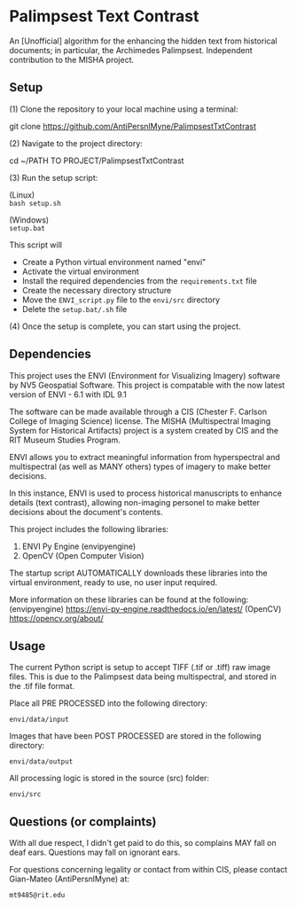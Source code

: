 # Palimpsest Text Contrast
An [Unofficial] algorithm for the enhancing the hidden text from historical documents; in particular, the Archimedes Palimpsest. Independent contribution to the MISHA project.


## Setup
(1) Clone the repository to your local machine using a terminal:

git clone https://github.com/AntiPersnlMyne/PalimpsestTxtContrast

(2) Navigate to the project directory:

cd ~/PATH TO PROJECT/PalimpsestTxtContrast

(3) Run the setup script:

(Linux) \
`bash setup.sh`

(Windows) \
`setup.bat`


This script will
- Create a Python virtual environment named "envi"
- Activate the virtual environment
- Install the required dependencies from the `requirements.txt` file
- Create the necessary directory structure
- Move the `ENVI_script.py` file to the `envi/src` directory
- Delete the `setup.bat/.sh` file


(4) Once the setup is complete, you can start using the project.


## Dependencies

This project uses the ENVI (Environment for Visualizing Imagery) software by NV5 Geospatial Software. This project is compatable with the now latest version of ENVI - 6.1 with IDL 9.1

The software can be made available through a CIS (Chester F. Carlson College of Imaging Science) license. The MISHA (Multispectral Imaging System for Historical Artifacts) project is a system created by CIS and the RIT Museum Studies Program.

ENVI allows you to extract meaningful information from hyperspectral and multispectral (as well as MANY others) types of imagery to make better decisions. 

In this instance, ENVI is used to process historical manuscripts to enhance details (text contrast), allowing non-imaging personel to make better decisions about the document's contents.

This project includes the following libraries: 
1. ENVI Py Engine (envipyengine)
2. OpenCV (Open Computer Vision)

The startup script AUTOMATICALLY downloads these libraries into the virtual environment, ready to use, no user input required.

More information on these libraries can be found at the following:
(envipyengine) https://envi-py-engine.readthedocs.io/en/latest/
(OpenCV) https://opencv.org/about/



## Usage
The current Python script is setup to accept TIFF (.tif or .tiff) raw image files. This is due to the Palimpsest data being multispectral, and stored in the .tif file format.

Place all PRE PROCESSED into the following directory: 

`envi/data/input`

Images that have been POST PROCESSED are stored in the following directory: 

`envi/data/output`

All processing logic is stored in the source (src) folder: 

`envi/src`


## Questions (or complaints)
With all due respect, I didn't get paid to do this, so complains MAY fall on deaf ears. Questions may fall on ignorant ears.

For questions concerning legality or contact from within CIS, please contact Gian-Mateo (AntiPersnlMyne) at: 

`mt9485@rit.edu`


